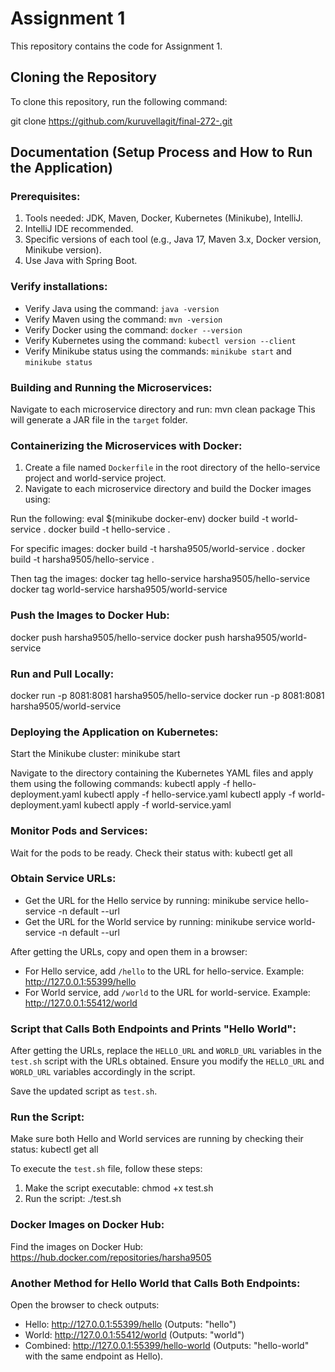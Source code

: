 # Assignment 1

This repository contains the code for Assignment 1.

## Cloning the Repository

To clone this repository, run the following command:

git clone https://github.com/kuruvellagit/final-272-.git

## Documentation (Setup Process and How to Run the Application)

### Prerequisites:
1. Tools needed: JDK, Maven, Docker, Kubernetes (Minikube), IntelliJ.
2. IntelliJ IDE recommended.
3. Specific versions of each tool (e.g., Java 17, Maven 3.x, Docker version, Minikube version).
4. Use Java with Spring Boot.

### Verify installations:
- Verify Java using the command: `java -version`
- Verify Maven using the command: `mvn -version`
- Verify Docker using the command: `docker --version`
- Verify Kubernetes using the command: `kubectl version --client`
- Verify Minikube status using the commands: `minikube start` and `minikube status`

### Building and Running the Microservices:
Navigate to each microservice directory and run:
mvn clean package
This will generate a JAR file in the `target` folder.

### Containerizing the Microservices with Docker:
1. Create a file named `Dockerfile` in the root directory of the hello-service project and world-service project.
2. Navigate to each microservice directory and build the Docker images using:

Run the following:
eval $(minikube docker-env)
docker build -t world-service .
docker build -t hello-service .

For specific images:
docker build -t harsha9505/world-service .
docker build -t harsha9505/hello-service .

Then tag the images:
docker tag hello-service harsha9505/hello-service
docker tag world-service harsha9505/world-service

### Push the Images to Docker Hub:
docker push harsha9505/hello-service
docker push harsha9505/world-service

### Run and Pull Locally:
docker run -p 8081:8081 harsha9505/hello-service
docker run -p 8081:8081 harsha9505/world-service

### Deploying the Application on Kubernetes:
Start the Minikube cluster:
minikube start

Navigate to the directory containing the Kubernetes YAML files and apply them using the following commands:
kubectl apply -f hello-deployment.yaml
kubectl apply -f hello-service.yaml
kubectl apply -f world-deployment.yaml
kubectl apply -f world-service.yaml

### Monitor Pods and Services:
Wait for the pods to be ready. Check their status with:
kubectl get all

### Obtain Service URLs:
- Get the URL for the Hello service by running: 
  minikube service hello-service -n default --url
- Get the URL for the World service by running: 
  minikube service world-service -n default --url

After getting the URLs, copy and open them in a browser:
- For Hello service, add `/hello` to the URL for hello-service. Example:
  http://127.0.0.1:55399/hello
- For World service, add `/world` to the URL for world-service. Example:
  http://127.0.0.1:55412/world

### Script that Calls Both Endpoints and Prints "Hello World":
After getting the URLs, replace the `HELLO_URL` and `WORLD_URL` variables in the `test.sh` script with the URLs obtained. Ensure you modify the `HELLO_URL` and `WORLD_URL` variables accordingly in the script.

Save the updated script as `test.sh`.

### Run the Script:
Make sure both Hello and World services are running by checking their status:
kubectl get all

To execute the `test.sh` file, follow these steps:
1. Make the script executable:
   chmod +x test.sh
2. Run the script:
   ./test.sh

### Docker Images on Docker Hub:
Find the images on Docker Hub:
https://hub.docker.com/repositories/harsha9505

### Another Method for Hello World that Calls Both Endpoints:
Open the browser to check outputs:
- Hello: http://127.0.0.1:55399/hello (Outputs: "hello")
- World: http://127.0.0.1:55412/world (Outputs: "world")
- Combined: http://127.0.0.1:55399/hello-world (Outputs: "hello-world" with the same endpoint as Hello).
